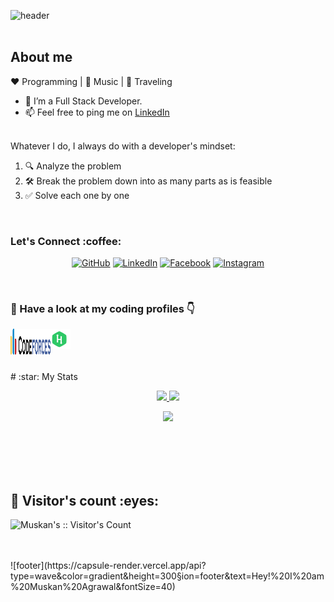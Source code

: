 ![header](https://capsule-render.vercel.app/api?type=wave&color=gradient&height=300&section=header&text=Hey!%20I%20am%20Muskan%20Agrawal&fontSize=40)
<br>
<br>
## About me 

:heart: Programming | :black_heart: Music | :blue_heart: Traveling
- 🔭 I’m a Full Stack Developer.
- 📫 Feel free to ping me on <a href="https://www.linkedin.com/in/muskan-agrawal-1a5a5a194" target="_blank">LinkedIn</a>
<br>
Whatever I do, I always do with a developer's mindset:

1. 🔍 Analyze the problem
2. 🛠️ Break the problem down into as many parts as is feasible
3. ✅ Solve each one by one
<br/>
<h3> Let's Connect :coffee:</h3>
<p align="center">
	<a href="https://github.com/Muskan-1527"><img src="https://img.icons8.com/bubbles/50/000000/github.png" alt="GitHub"/></a>
	<a href="https://www.linkedin.com/in/muskan-agrawal-1a5a5a194/"><img src="https://img.icons8.com/bubbles/50/000000/linkedin.png" alt="LinkedIn"/></a>
	<a href="https://www.facebook.com/asisodiya2421/"><img src="https://img.icons8.com/bubbles/50/000000/facebook-new.png" alt="Facebook"/></a>
	<a href="https://www.instagram.com/muskan_1527/"><img src="https://img.icons8.com/bubbles/50/000000/instagram.png" alt="Instagram"/></a>
</p>
<br>
<h3>🌱 Have a look at my coding profiles 👇</h3>
<a href="https://codeforces.com/profile/muskan-1527">
	<img align="left" alt="Codeforces" width="64px" height="42px" src="./svgs/codeforces.svg" />
</a>
<a href="https://www.hackerrank.com/agrawalm883">
  <img align="left" alt="Hackerrank" width="32px" src="./svgs/hackerrank.svg" />
</a>
<br/>
<br/>
<br>
<br>
# :star: My Stats
<p align="center"><a href="#">
  <img src="https://github-readme-stats.vercel.app/api?username=Muskan-1527&show_icons=true&include_all_commits=true&line_height=33&count_private=true&theme=nord" />
  <img src="https://github-readme-stats.vercel.app/api/top-langs?username=Muskan-1527&langs_count=4&count_private=true&theme=nord" />
</a></p>
<p align="center"><a href="#">
  <img src="https://github-profile-trophy.vercel.app/?username=Muskan-1527&margin-w=28&margin-h=15&theme=nord" />
</p></a></p>
  
<br><br><br><br>
<h2>👯 Visitor's count :eyes:</h2>

<p><img src="https://profile-counter.glitch.me/{Muskan-1527}/count.svg" alt="Muskan's :: Visitor's Count" /></p>

<br/>
<br/>
![footer](https://capsule-render.vercel.app/api?type=wave&color=gradient&height=300&section=footer&text=Hey!%20I%20am%20Muskan%20Agrawal&fontSize=40)
